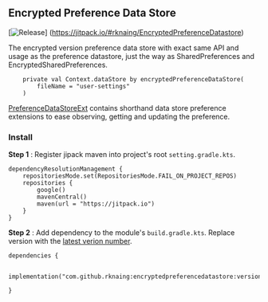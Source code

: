 ## Encrypted Preference Data Store

[![Release](https://jitpack.io/v/RkNaing/EncryptedPreferenceDatastore.svg)]
(https://jitpack.io/#rknaing/EncryptedPreferenceDatastore)


The encrypted version preference data store with exact same API and usage as the
preference datastore, just the way as SharedPreferences and EncryptedSharedPreferences.

~~~
    private val Context.dataStore by encryptedPreferenceDataStore(
        fileName = "user-settings"
    )
~~~

[PreferenceDataStoreExt](/app/src/main/java/com/rkzmn/encryptedpreferencedatastore/datastore/PreferenceDataStoreExt.kt)
contains shorthand data store preference extensions to ease observing, getting and updating the preference.

### Install

**Step 1** : Register jipack maven into project's root `setting.gradle.kts`.

~~~
dependencyResolutionManagement {
    repositoriesMode.set(RepositoriesMode.FAIL_ON_PROJECT_REPOS)
    repositories {
        google()
        mavenCentral()
        maven(url = "https://jitpack.io")
    }
}
~~~

**Step 2** : Add dependency to the module's `build.gradle.kts`. Replace version with the [latest verion number](https://jitpack.io/p/rknaing/encryptedpreferencedatastore).

~~~
dependencies {

    implementation("com.github.rknaing:encryptedpreferencedatastore:version")

}
~~~

